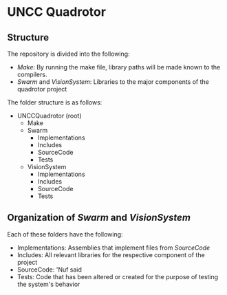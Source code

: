 # UNCC Quadrotor #

## Structure ##

The repository is divided into the following:
- *Make:* By running the make file, library paths will be made known to the compilers.
- *Swarm* and *VisionSystem*: Libraries to the major components of the quadrotor project

The folder structure is as follows:
- UNCCQuadrotor (root)
  - Make
  - Swarm
    - Implementations
    - Includes
    - SourceCode
    - Tests
  - VisionSystem
    - Implementations
    - Includes
    - SourceCode
    - Tests

## Organization of *Swarm* and *VisionSystem* ##
Each of these folders have the following:
- Implementations: Assemblies that implement files from *SourceCode*
- Includes: All relevant libraries for the respective component of the project
- SourceCode: 'Nuf said
- Tests: Code that has been altered or created for the purpose of testing the system's behavior


